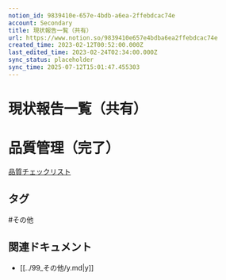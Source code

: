 ```yaml
---
notion_id: 9839410e-657e-4bdb-a6ea-2ffebdcac74e
account: Secondary
title: 現状報告一覧（共有）
url: https://www.notion.so/9839410e657e4bdba6ea2ffebdcac74e
created_time: 2023-02-12T00:52:00.000Z
last_edited_time: 2023-02-24T02:34:00.000Z
sync_status: placeholder
sync_time: 2025-07-12T15:01:47.455303
---
```

# 現状報告一覧（共有）

# 品質管理（完了）
[品質チェックリスト](https://www.notion.so/59343cc2ae3340c8b268c6527eaa91aa) 

## タグ

#その他 

## 関連ドキュメント

- [[../99_その他/y.md|y]]
